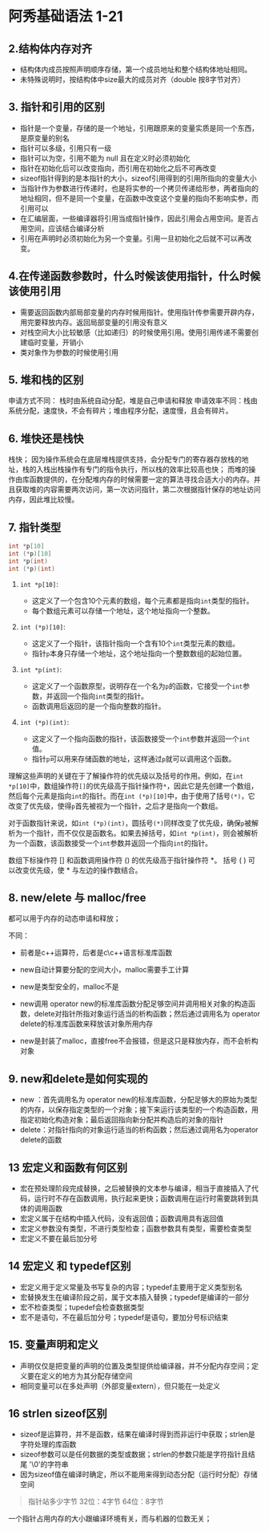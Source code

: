 # 阿秀基础语法 1-21

## 2.结构体内存对齐

+ 结构体内成员按照声明顺序存储，第一个成员地址和整个结构体地址相同。
+ 未特殊说明时，按结构体中size最大的成员对齐（double 按8字节对齐）

## 3. 指针和引用的区别

+ 指针是一个变量，存储的是一个地址，引用跟原来的变量实质是同一个东西，是原变量的别名
+ 指针可以多级，引用只有一级
+ 指针可以为空，引用不能为 null 且在定义时必须初始化
+ 指针在初始化后可以改变指向，而引用在初始化之后不可再改变
+ sizeof指针得到的是本指针的大小，sizeof引用得到的引用所指向的变量大小
+ 当指针作为参数进行传递时，也是将实参的一个拷贝传递给形参，两者指向的地址相同，但不是同一个变量，在函数中改变这个变量的指向不影响实参，而引用可以
+ 在汇编层面，一些编译器将引用当成指针操作，因此引用会占用空间。是否占用空间，应该结合编译分析
+ 引用在声明时必须初始化为另一个变量。引用一旦初始化之后就不可以再改变。

## 4.在传递函数参数时，什么时候该使用指针，什么时候该使用引用

+ 需要返回函数内部局部变量的内存时候用指针。使用指针传参需要开辟内存，用完要释放内存。返回局部变量的引用没有意义
+ 对栈空间大小比较敏感（比如递归）的时候使用引用。使用引用传递不需要创建临时变量，开销小
+ 类对象作为参数的时候使用引用

## 5. 堆和栈的区别

申请方式不同： 栈时由系统自动分配，堆是自己申请和释放
申请效率不同：栈由系统分配，速度快，不会有碎片；堆由程序分配，速度慢，且会有碎片。

## 6. 堆快还是栈快

栈快；
因为操作系统会在底层堆栈提供支持，会分配专门的寄存器存放栈的地址，栈的入栈出栈操作有专门的指令执行，所以栈的效率比较高也快；
而堆的操作由库函数提供的，在分配堆内存的时候需要一定的算法寻找合适大小的内存。并且获取堆的内容需要两次访问，第一次访问指针，第二次根据指针保存的地址访问内存，因此堆比较慢。

## 7. 指针类型

```cpp
int *p[10]
int (*p)[10]
int *p(int)
int (*p)(int)
```

1. `int *p[10]`:
   - 这定义了一个包含10个元素的数组，每个元素都是指向`int`类型的指针。
   - 每个数组元素可以存储一个地址，这个地址指向一个整数。

2. `int (*p)[10]`:
   - 这定义了一个指针，该指针指向一个含有10个`int`类型元素的数组。
   - 指针`p`本身只存储一个地址，这个地址指向一个整数数组的起始位置。

3. `int *p(int)`:
   - 这定义了一个函数原型，说明存在一个名为`p`的函数，它接受一个`int`参数，并返回一个指向`int`类型的指针。
   - 函数调用后返回的是一个指向整数的指针。

4. `int (*p)(int)`:
   - 这定义了一个指向函数的指针，该函数接受一个`int`参数并返回一个`int`值。
   - 指针`p`可以用来存储函数的地址，这样通过`p`就可以调用这个函数。

理解这些声明的关键在于了解操作符的优先级以及括号的作用。例如，在`int *p[10]`中，数组操作符`[]`的优先级高于指针操作符`*`，因此它是先创建一个数组，然后每个元素是指向`int`的指针。而在`int (*p)[10]`中，由于使用了括号`(*)`，它改变了优先级，使得`p`首先被视为一个指针，之后才是指向一个数组。

对于函数指针来说，如`int (*p)(int)`，圆括号`(*)`同样改变了优先级，确保`p`被解析为一个指针，而不仅仅是函数名。如果去掉括号，如`int *p(int)`，则会被解析为一个函数，该函数接受一个`int`参数并返回一个指向`int`的指针。

数组下标操作符 [] 和函数调用操作符 () 的优先级高于指针操作符 *。
括号 ( ) 可以改变优先级，使 * 与左边的操作数结合。

## 8. new/elete 与 malloc/free 

都可以用于内存的动态申请和释放；

不同：
+ 前者是c++运算符，后者是c\c++语言标准库函数
+ new自动计算要分配的空间大小，malloc需要手工计算
+ new是类型安全的，malloc不是

+ new调用 operator new的标准库函数分配足够空间并调用相关对象的构造函数，delete对指针所指对象运行适当的析构函数；然后通过调用名为 operator delete的标准库函数来释放该对象所用内存
+ new是封装了malloc，直接free不会报错，但是这只是释放内存，而不会析构对象

## 9. new和delete是如何实现的

+ new ：首先调用名为 operator new的标准库函数，分配足够大的原始为类型的内存，以保存指定类型的一个对象；接下来运行该类型的一个构造函数，用指定初始化构造对象；最后返回指向新分配并构造后的对象的指针
+ delete：对指针指向的对象运行适当的析构函数；然后通过调用名为operator delete的函数


## 13 宏定义和函数有何区别

+ 宏在预处理阶段完成替换，之后被替换的文本参与编译，相当于直接插入了代码，运行时不存在函数调用，执行起来更快；函数调用在运行时需要跳转到具体的调用函数
+ 宏定义属于在结构中插入代码，没有返回值；函数调用具有返回值
+ 宏定义参数没有类型，不进行类型检查；函数参数具有类型，需要检查类型
+ 宏定义不要在最后加分号

## 14 宏定义 和  typedef区别

+ 宏定义用于定义常量及书写复杂的内容；typedef主要用于定义类型别名
+ 宏替换发生在编译阶段之前，属于文本插入替换；typedef是编译的一部分
+ 宏不检查类型；tupedef会检查数据类型
+ 宏不是语句，不在最后加分号；typedef是语句，要加分号标识结束

## 15. 变量声明和定义

+ 声明仅仅是把变量的声明的位置及类型提供给编译器，并不分配内存空间；定义要在定义的地方为其分配存储空间
+ 相同变量可以在多处声明（外部变量extern），但只能在一处定义

## 16 strlen sizeof区别

+ sizeof是运算符，并不是函数，结果在编译时得到而非运行中获取；strlen是字符处理的库函数
+ sizeof参数可以是任何数据的类型或数据；strlen的参数只能是字符指针且结尾 '\0'的字符串
+ 因为sizeof值在编译时确定，所以不能用来得到动态分配（运行时分配）存储空间

> 指针站多少字节
32位：4字节
64位：8字节

一个指针占用内存的大小跟编译环境有关，而与机器的位数无关；










